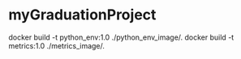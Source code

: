 # myGraduationProject
docker build -t python_env:1.0 ./python_env_image/.
docker build -t metrics:1.0 ./metrics_image/.